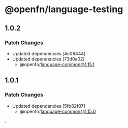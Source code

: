 # @openfn/language-testing

## 1.0.2

### Patch Changes

- Updated dependencies [4c08444]
- Updated dependencies [73d0a02]
  - @openfn/language-common@1.15.1

## 1.0.1

### Patch Changes

- Updated dependencies [5fb82f07]
  - @openfn/language-common@1.15.0

.
